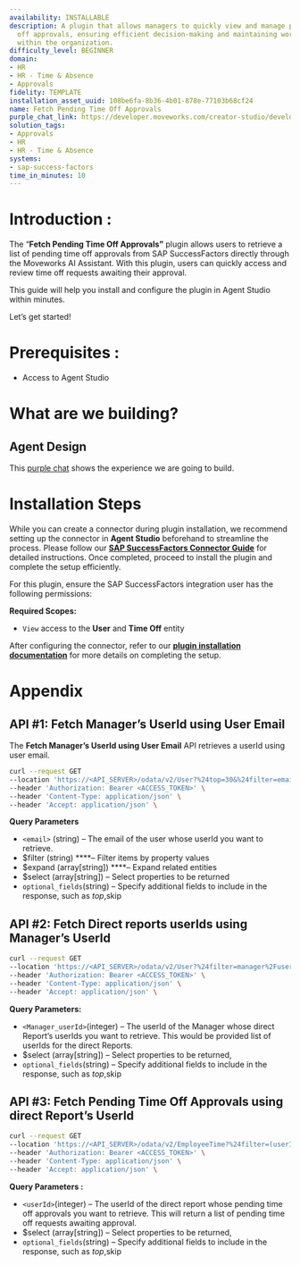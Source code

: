 ```yaml
---
availability: INSTALLABLE
description: A plugin that allows managers to quickly view and manage pending time
  off approvals, ensuring efficient decision-making and maintaining workforce availability
  within the organization.
difficulty_level: BEGINNER
domain:
- HR
- HR - Time & Absence
- Approvals
fidelity: TEMPLATE
installation_asset_uuid: 108be6fa-8b36-4b01-878e-77103b68cf24
name: Fetch Pending Time Off Approvals
purple_chat_link: https://developer.moveworks.com/creator-studio/developer-tools/purple-chat/?conversation=%7B%22startTimestamp%22%3A%2211%3A43+AM%22%2C%22messages%22%3A%5B%7B%22parts%22%3A%5B%7B%22richText%22%3A%22Check+pending+time+off+requests%22%7D%5D%2C%22role%22%3A%22user%22%7D%2C%7B%22parts%22%3A%5B%7B%22richText%22%3A%22%3Cp%3EHere+are+the+pending+time+off+requests+from+your+direct+reports%3A%3C%2Fp%3E%22%7D%2C%7B%22richText%22%3A%22%3Cp%3ETime+Off+Request+1%3C%2Fp%3E%22%7D%2C%7B%22richText%22%3A%22%3Cp%3E%3Cb%3EEmployee%3A%3C%2Fb%3E+Alex+Johnson%3Cbr%3E%3Cb%3ERequest+Type%3A%3C%2Fb%3E+Vacation%3Cbr%3E%3Cb%3EDates%3A%3C%2Fb%3E+May+10+-+May+14%3Cbr%3E%3Cb%3EReason%3A%3C%2Fb%3E+Family+trip%3C%2Fp%3E%22%7D%2C%7B%22richText%22%3A%22%3Cp%3ETime+Off+Request+2%3C%2Fp%3E%22%7D%2C%7B%22richText%22%3A%22%3Cp%3E%3Cb%3EEmployee%3A%3C%2Fb%3E+Emily+White%3Cbr%3E%3Cb%3ERequest+Type%3A%3C%2Fb%3E+Sick+Leave%3Cbr%3E%3Cb%3EDates%3A%3C%2Fb%3E+May+15%3Cbr%3E%3Cb%3EReason%3A%3C%2Fb%3E+Flu%3C%2Fp%3E%22%7D%2C%7B%22richText%22%3A%22%3Cp%3EWhich+time+off+requests+would+you+like+to+approve+or+reject%3F+Please+list+the+employee+names+separated+by+commas.%3C%2Fp%3E%22%7D%5D%2C%22role%22%3A%22assistant%22%7D%5D%7D
solution_tags:
- Approvals
- HR
- HR - Time & Absence
systems:
- sap-success-factors
time_in_minutes: 10
---
```


# **Introduction :**

The “**Fetch Pending Time Off Approvals”** plugin allows users to retrieve a list of pending time off approvals from SAP SuccessFactors directly through the Moveworks AI Assistant. With this plugin, users can quickly access and review time off requests awaiting their approval.

This guide will help you install and configure the plugin in Agent Studio within minutes. 

Let’s get started!

# Prerequisites :

- Access to Agent Studio

# What are we building?

## **Agent Design**

This [purple chat](https://developer.moveworks.com/creator-studio/developer-tools/purple-chat?conversation=%7B%22startTimestamp%22%3A%2211%3A43+AM%22%2C%22messages%22%3A%5B%7B%22parts%22%3A%5B%7B%22richText%22%3A%22Check+pending+time+off+requests%22%7D%5D%2C%22role%22%3A%22user%22%7D%2C%7B%22parts%22%3A%5B%7B%22richText%22%3A%22%3Cp%3EHere+are+the+pending+time+off+requests+from+your+direct+reports%3A%3C%2Fp%3E%22%7D%2C%7B%22richText%22%3A%22%3Cp%3ETime+Off+Request+1%3C%2Fp%3E%22%7D%2C%7B%22richText%22%3A%22%3Cp%3E%3Cb%3EEmployee%3A%3C%2Fb%3E+Alex+Johnson%3Cbr%3E%3Cb%3ERequest+Type%3A%3C%2Fb%3E+Vacation%3Cbr%3E%3Cb%3EDates%3A%3C%2Fb%3E+May+10+-+May+14%3Cbr%3E%3Cb%3EReason%3A%3C%2Fb%3E+Family+trip%3C%2Fp%3E%22%7D%2C%7B%22richText%22%3A%22%3Cp%3ETime+Off+Request+2%3C%2Fp%3E%22%7D%2C%7B%22richText%22%3A%22%3Cp%3E%3Cb%3EEmployee%3A%3C%2Fb%3E+Emily+White%3Cbr%3E%3Cb%3ERequest+Type%3A%3C%2Fb%3E+Sick+Leave%3Cbr%3E%3Cb%3EDates%3A%3C%2Fb%3E+May+15%3Cbr%3E%3Cb%3EReason%3A%3C%2Fb%3E+Flu%3C%2Fp%3E%22%7D%2C%7B%22richText%22%3A%22%3Cp%3EWhich+time+off+requests+would+you+like+to+approve+or+reject%3F+Please+list+the+employee+names+separated+by+commas.%3C%2Fp%3E%22%7D%5D%2C%22role%22%3A%22assistant%22%7D%5D%7D) shows the experience we are going to build.

# **Installation Steps**

While you can create a connector during plugin installation, we recommend setting up the connector in **Agent Studio** beforehand to streamline the process. Please follow our [**SAP SuccessFactors Connector Guide**](https://developer.moveworks.com/marketplace/package/?id=sap-success-factors&hist=home%2Cbrws#how-to-implement) for detailed instructions. Once completed, proceed to install the plugin and complete the setup efficiently.

For this plugin, ensure the SAP SuccessFactors integration user has the following permissions:

**Required Scopes:**

- `View` access to the **User** and **Time Off** entity

After configuring the connector, refer to our [**plugin installation documentation**](https://help.moveworks.com/docs/ai-agent-marketplace-installation) for more details on completing the setup.

# **Appendix**

## API #1: **Fetch Manager’s UserId using User Email**

The **Fetch Manager’s UserId using User Email** API retrieves a userId using user email.

```bash
curl --request GET
--location 'https://<API_SERVER>/odata/v2/User?%24top=30&%24filter=email%20eq%20%27<email>%27%20&%24select=defaultFullName%2Cemail%2CempId%2CfirstName%2CuserId%2C%20username%2CassignmentUUID%2Cmanager&%24expand=manager' \
--header 'Authorization: Bearer <ACCESS_TOKEN>' \
--header 'Content-Type: application/json' \
--header 'Accept: application/json' \
```

**Query Parameters**

- `<email>` (string) – The email of the user whose userId you want to retrieve.
- $filter (string) ****– Filter items by property values
- $expand (array[string]) ****– Expand related entities
- $select (array[string]) – Select properties to be returned
- `optional_fields`(string) – Specify additional fields to include in the response, such as $top,$skip

## API #2: **Fetch Direct reports userIds using Manager’s UserId**

```bash
curl --request GET
--location 'https://<API_SERVER>/odata/v2/User?%24filter=manager%2FuserId%20eq%20%27<Manager_userId>%27&%24select=userId%2CdisplayName' \
--header 'Authorization: Bearer <ACCESS_TOKEN>' \
--header 'Content-Type: application/json' \
--header 'Accept: application/json' \

```

**Query Parameters:**

- `<Manager_userId>`(integer) – The userId of the Manager whose direct Report’s userIds you want to retrieve. This would be provided list of userIds for the direct Reports.
- $select (array[string]) – Select properties to be returned,
- `optional_fields`(string) – Specify additional fields to include in the response, such as $top,$skip

## API #3: **Fetch Pending Time Off Approvals using** direct Report’s **UserId**

```bash
curl --request GET
--location 'https://<API_SERVER>/odata/v2/EmployeeTime?%24filter=(userId%20eq%20%27<userId>%27)%20and%20approvalStatus%20eq%20%27PENDING%27%20and%20(timeType%20eq%20%27TT_SICK_REC%27%20or%20timeType%20eq%20%27TT_VAC_REC%27%20or%20timeType%20eq%20%27TT_MATERNITY%27%20or%20timeType%20eq%20%27TT_PTO%27%20or%20timeType%20eq%20%27JURY%27%20or%20timeType%20eq%20%27LOATT%27%20or%20timeType%20eq%20%27LTDTT1%27%20or%20timeType%20eq%20%27STD%27%20or%20timeType%20eq%20%27Absc_OpenEnd%27%20or%20timeType%20eq%20%27TOIL_TT%27)&%24select=userId%2CstartDate%2CendDate%2CtimeTypeNav%2FexternalCode%2CtimeTypeNav%2FexternalName_defaultValue%2CapprovalStatus%2CuserIdNav%2FdefaultFullName%2CuserIdNav%2Fcountry&%24expand=userIdNav%2CtimeTypeNav' \
--header 'Authorization: Bearer <ACCESS_TOKEN>' \
--header 'Content-Type: application/json' \
--header 'Accept: application/json' \
```

**Query Parameters :**

- `<userId>`(integer) – The userId of the direct report whose pending time off approvals you want to retrieve. This will return a list of pending time off requests awaiting approval.
- $select (array[string]) – Select properties to be returned,
- `optional_fields`(string) – Specify additional fields to include in the response, such as $top,$skip